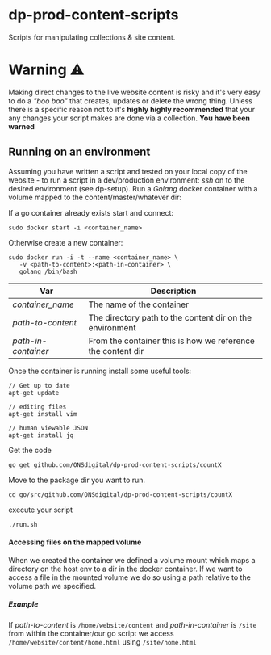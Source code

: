 # dp-prod-content-scripts

Scripts for manipulating collections & site content.

# Warning :warning:  
Making direct changes to the live website content is risky and it's very easy to do a *"boo boo"* that  creates, updates
 or delete the wrong thing. Unless there is a specific reason not to it's **highly highly recommended** that your any 
 changes your script makes are done via a collection. __You have been warned__

## Running on an environment

Assuming you have written a script and tested on your local copy of the website - to run a script in a dev/production 
environment: _ssh_ on to the desired environment (see dp-setup). Run a _Golang_ docker container with a volume mapped 
to the content/master/whatever dir:

If a go container already exists start and connect:
```
sudo docker start -i <container_name>
```

Otherwise create a new container:

```
sudo docker run -i -t --name <container_name> \
   -v <path-to-content>:<path-in-container> \
   golang /bin/bash
``` 

| Var                 | Description                                                 |
|---------------------|-------------------------------------------------------------|
| _container_name_    | The name of the container                                   |
| _path-to-content_   | The directory path to the content dir on the environment    |
| _path-in-container_ | From the container this is how we reference the content dir |


Once the container is running install some useful tools:

```
// Get up to date
apt-get update

// editing files
apt-get install vim

// human viewable JSON
apt-get install jq
```

Get the code 
```
go get github.com/ONSdigital/dp-prod-content-scripts/countX
```
Move to the package dir you want to run.
```
cd go/src/github.com/ONSdigital/dp-prod-content-scripts/countX
```

execute your script
```
./run.sh
```

#### Accessing files on the mapped volume
When we created the container we defined a volume mount which maps a directory on the host env to a dir in the docker 
container. If we want to access a file in the mounted volume we do so using a path relative to the volume path we 
specified.

##### Example 

If _path-to-content_ is `/home/website/content` and _path-in-container_ is `/site` 
from within the container/our go script we access `/home/website/content/home.html` using `/site/home.html`